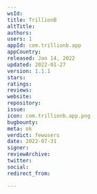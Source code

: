 ```yaml
---
wsId: 
title: TrillionB
altTitle: 
authors: 
users: 1
appId: com.trillionb.app
appCountry: 
released: Jan 14, 2022
updated: 2022-01-27
version: 1.1.1
stars: 
ratings: 
reviews: 
website: 
repository: 
issue: 
icon: com.trillionb.app.png
bugbounty: 
meta: ok
verdict: fewusers
date: 2022-07-31
signer: 
reviewArchive: 
twitter: 
social: 
redirect_from: 

---
```


